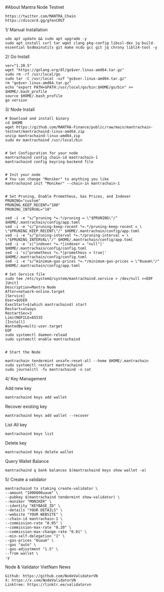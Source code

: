 #About Mantra Node Testnet

    https://twitter.com/MANTRA_Chain
    https://discord.gg/gfenCRGT

1/ Manual Installation

    udo apt update && sudo apt upgrade -y
    sudo apt install curl tar wget clang pkg-config libssl-dev jq build-essential bsdmainutils git make ncdu gcc git jq chrony liblz4-tool -y

2/ Go Install

    ver="1.20.5"
    wget "https://golang.org/dl/go$ver.linux-amd64.tar.gz"
    sudo rm -rf /usr/local/go
    sudo tar -C /usr/local -xzf "go$ver.linux-amd64.tar.gz"
    rm "go$ver.linux-amd64.tar.gz"
    echo "export PATH=$PATH:/usr/local/go/bin:$HOME/go/bin" >> $HOME/.bash_profile
    source $HOME/.bash_profile
    go version

3/ Node Install

    # Download and install binary
    cd $HOME
    wget https://github.com/MANTRA-Finance/public/raw/main/mantrachain-testnet/mantrachaind-linux-amd64.zip
    unzip mantrachaind-linux-amd64.zip
    sudo mv mantrachaind /usr/local/bin


    # Set Configuration for your node
    mantrachaind config chain-id mantrachain-1
    mantrachaind config keyring-backend file


    # Init your node
    # You can change "Moniker" to anything you like
    mantrachaind init "Moniker" --chain-in mantrachain-1


    # Set Pruning, Enable Prometheus, Gas Prices, and Indexer
    PRUNING="custom"
    PRUNING_KEEP_RECENT="100"
    PRUNING_INTERVAL="10"

    sed -i -e "s/^pruning *=.*/pruning = \"$PRUNING\"/" $HOME/.mantrachain/config/app.toml
    sed -i -e "s/^pruning-keep-recent *=.*/pruning-keep-recent = \
    \"$PRUNING_KEEP_RECENT\"/" $HOME/.mantrachain/config/app.toml
    sed -i -e "s/^pruning-interval *=.*/pruning-interval = \
    \"$PRUNING_INTERVAL\"/" $HOME/.mantrachain/config/app.toml
    sed -i -e 's|^indexer *=.*|indexer = "null"|' $HOME/.mantrachain/config/config.toml
    sed -i 's|^prometheus *=.*|prometheus = true|' $HOME/.mantrachain/config/config.toml
    sed -i -e "s/^minimum-gas-prices *=.*/minimum-gas-prices = \"0uaum\"/" $HOME/.mantrachain/config/app.toml

    # Set Service file
    sudo tee /etc/systemd/system/mantrachaind.service > /dev/null <<EOF
    [Unit]
    Description=Mantra Node
    After=network-online.target
    [Service]
    User=$USER
    ExecStart=$(which mantrachaind) start
    Restart=always
    RestartSec=3
    LimitNOFILE=65535
    [Install]
    WantedBy=multi-user.target
    EOF
    sudo systemctl daemon-reload
    sudo systemctl enable mantrachaind


    # Start the Node

    mantrachain tendermint unsafe-reset-all --home $HOME/.mantrachain
    sudo systemctl restart mantrachaind
    sudo journalctl -fu mantrachaind -o cat

4/ Key Management

Add new key

    mantrachaind keys add wallet

Recover existing key

    mantrachaind keys add wallet --recover

List All key

    mantrachaind keys list

Delete key

    mantrachaind keys delete wallet

Query Wallet Balance

    mantrachaind q bank balances $(mantrachaind keys show wallet -a)

5/ Create a validator

    mantrachaind tx staking create-validator \
    --amount "1000000uaum" \
    --pubkey $(mantrachaind tendermint show-validator) \
    --moniker "MONIKER" \
    --identity "KEYBASE_ID" \
    --details "YOUR DETAILS" \
    --website "YOUR WEBSITE" \
    --chain-id mantrachain-1 \
    --commission-rate "0.05" \
    --commission-max-rate "0.20" \
    --commission-max-change-rate "0.01" \
    --min-self-delegation "1" \
    --gas-prices "0uaum" \
    --gas "auto" \
    --gas-adjustment "1.5" \
    --from wallet \
    -y

Node & Validator VietNam News

    Github: https://github.com/NodeValidatorVN
    X: https://x.com/NodeValidatorVN
    Linktree: https://linktr.ee/validatorvn
